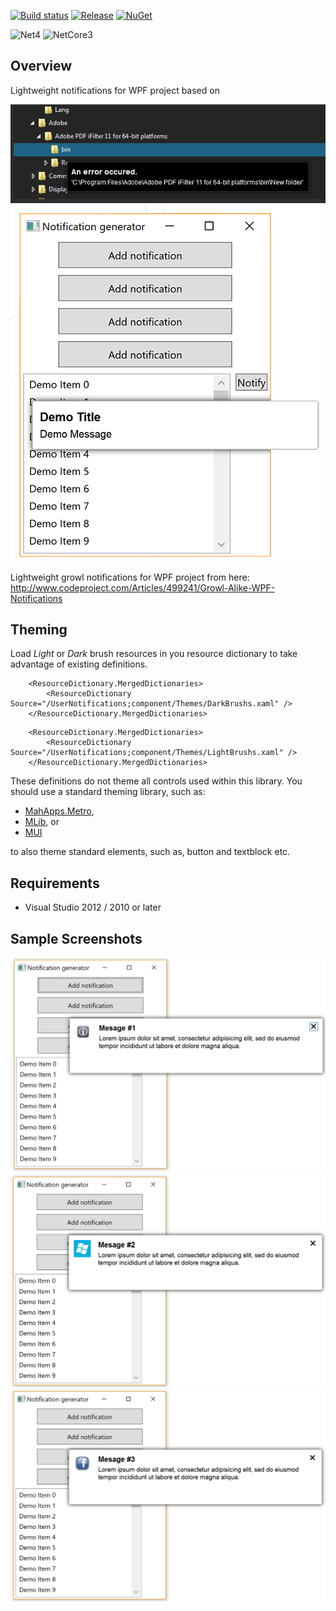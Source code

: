 [![Build status](https://ci.appveyor.com/api/projects/status/a4gtps078k9fnp9i?svg=true)](https://ci.appveyor.com/project/Dirkster99/usernotifications)
[![Release](https://img.shields.io/github/release/Dirkster99/UserNotifications.svg)](https://github.com/Dirkster99/UserNotifications/releases/latest)
[![NuGet](https://img.shields.io/nuget/dt/Dirkster.UserNotifications.svg)](http://nuget.org/packages/Dirkster.UserNotifications)

![Net4](https://badgen.net/badge/Framework/.Net&nbsp;4/blue) ![NetCore3](https://badgen.net/badge/Framework/NetCore&nbsp;3/blue)

## Overview

Lightweight notifications for WPF project based on

![](https://raw.githubusercontent.com/Dirkster99/Docu/master/UserNotifications/darkscreenshot.png)
![](https://raw.githubusercontent.com/Dirkster99/Docu/master/UserNotifications/screenshots.png)

Lightweight growl notifications for WPF project from here:
http://www.codeproject.com/Articles/499241/Growl-Alike-WPF-Notifications

## Theming

Load *Light* or *Dark* brush resources in you resource dictionary to take advantage of existing definitions.

```XAML
    <ResourceDictionary.MergedDictionaries>
        <ResourceDictionary Source="/UserNotifications;component/Themes/DarkBrushs.xaml" />
    </ResourceDictionary.MergedDictionaries>
```

```XAML
    <ResourceDictionary.MergedDictionaries>
        <ResourceDictionary Source="/UserNotifications;component/Themes/LightBrushs.xaml" />
    </ResourceDictionary.MergedDictionaries>
```

These definitions do not theme all controls used within this library. You should use a standard theming library, such as:
- [MahApps.Metro](https://github.com/MahApps/MahApps.Metro),
- [MLib](https://github.com/Dirkster99/MLib), or
- [MUI](https://github.com/firstfloorsoftware/mui)

to also theme standard elements, such as, button and textblock etc.

## Requirements

 - Visual Studio 2012 / 2010 or later

## Sample Screenshots
![Screenshot](https://github.com/Dirkster99/Docu/blob/master/UserNotifications/screenshot1.png?raw=true)
![Screenshot](https://github.com/Dirkster99/Docu/blob/master/UserNotifications/screenshot2.png?raw=true)
![Screenshot](https://github.com/Dirkster99/Docu/blob/master/UserNotifications/screenshot3.png?raw=true)
